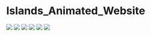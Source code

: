 # Islands_Animated_Website

![](https://pbs.twimg.com/media/Feoac6pakAEgTEK?format=jpg&name=large)
![](https://pbs.twimg.com/media/FendoTbacAAeJsQ?format=jpg&name=large)
![](https://pbs.twimg.com/media/Fendm21aEAEH3Kf?format=jpg&name=large)
![](https://pbs.twimg.com/media/FeneBLyX0AMKr_E?format=jpg&name=large)
![](https://pbs.twimg.com/media/Fejc0uTXEAAlflU?format=jpg&name=large)
![](https://pbs.twimg.com/media/Fei5XHEWQAAjQpK?format=jpg&name=large)
